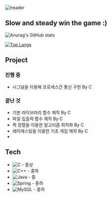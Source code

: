![header](https://capsule-render.vercel.app/api?type=wave&color=auto&height=300&section=header&text=mino%20&fontSize=90)
## Slow and steady win the game :)

![Anurag's GitHub stats](https://github-readme-stats.vercel.app/api?username=mino0310&show_icons=true&theme=gruvbox)

[![Top Langs](https://github-readme-stats.vercel.app/api/top-langs/?username=mino0310)](https://github.com/anuraghazra/github-readme-stats)

## Project
### 진행 중
- 시그널을 이용해 프로세스간 통신 구현 By C

### 끝난 것
- 기본 라이브러리 함수 제작 By C
- 파일 입출력 함수 제작 By C
- 퀵 정렬을 이용한 알고리즘 최적화 By C
- 레이캐스팅을 이용한 기초 게임 제작 By C
- 


## Tech
- <img alt="C" src="https://img.shields.io/badge/c-%2300599C.svg?style=for-the-badge&logo=c&logoColor=white"/> - 중상
- <img alt="C++" src="https://img.shields.io/badge/c++-%2300599C.svg?style=for-the-badge&logo=c%2B%2B&logoColor=white"/> - 중하
- <img alt="Java" src="https://img.shields.io/badge/java-%23ED8B00.svg?style=for-the-badge&logo=java&logoColor=white"/> - 중
- <img alt="Spring" src="https://img.shields.io/badge/spring-%236DB33F.svg?style=for-the-badge&logo=spring&logoColor=white"/> - 중하
- <img alt="MySQL" src="https://img.shields.io/badge/mysql-%2300f.svg?style=for-the-badge&logo=mysql&logoColor=white"/> - 중하
